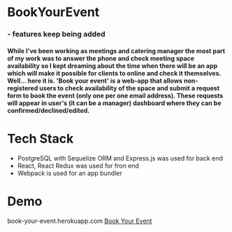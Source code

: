 # BookYourEvent

### - features keep being added
#### While I've been working as meetings and catering manager the most part of my work was to answer the phone and check meeting space availability so I kept dreaming about the time when there will be an app which will make it possible for clients to online and check it themselves. Well... here it is.   'Book your event'  is a web-app that allows non-registered users to check availability of the space and submit a request form to book the event (only one per one email address). These requests will appear in user's (it can be a manager) dashboard where they can be confirmed/declined/edited.


# Tech Stack
* PostgreSQL with Sequelize ORM and Express.js was used for back end
* React, React Redux was used for fron end
* Webpack is used for an app bundler

# Demo
book-your-event.herokuapp.com
[Book Your Event](http://book-your-event.herokuapp.com/)
